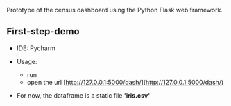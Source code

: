 Prototype of the census dashboard using the Python Flask web framework.

## First-step-demo
* IDE: Pycharm
* Usage:
	* run
	* open the url [http://127.0.0.1:5000/dash/](http://127.0.0.1:5000/dash/)

* For now, the dataframe is a static file **'iris.csv'**